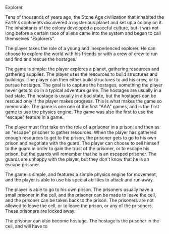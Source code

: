Explorer

Tens of thousands of years ago, the Stone Age civilization that inhabited the Earth's continents discovered a mysterious planet and set up a colony on it. The inhabitants of the colony developed a peaceful culture, but it was not long before a certain race of aliens came into the system and began to call themselves "Explorers".

The player takes the role of a young and inexperienced explorer. He can choose to explore the world with his friends or with a crew of crew to run and find and rescue the hostages.

The game is simple: the player explores a planet, gathering resources and gathering supplies. The player uses the resources to build structures and buildings. The player can then either build structures to aid his crew, or to pursue hostages. The goal is to capture the hostages, something the player never gets to do in a typical adventure game. The hostages are usually in a bad state. The hostage is usually in a bad state, but the hostages can be rescued only if the player makes progress. This is what makes the game so memorable. The game is one one of the first "AAA" games, and is the first game to use the physics engine. The game was also the first to use the "escape" feature in a game.

The player must first take on the role of a prisoner in a prison, and then as an "escape" prisoner to gather resources. When the player has gathered enough resources to get to the prison, the prisoner gets to go to his own prison and negotiate with the guard. The player can choose to sell himself to the guard in order to gain the trust of the prisoner, or to escape his prison, but the guards will remember that he is an escaped prisoner. The guards are unhappy with the player, but they don't know that he is an escape prisoner.

The game is simple, and features a simple physics engine for movement, and the player is able to use his special abilities to attack and run away.

The player is able to go to his own prison. The prisoners usually have a small prisoner in the cell, and the prisoner can be made to leave the cell, and the prisoner can be taken back to the prison. The prisoners are not allowed to leave the cell, or to leave the prison, or any of the prisoners. These prisoners are locked away.

The prisoner can also become hostage. The hostage is the prisoner in the cell, and will have to